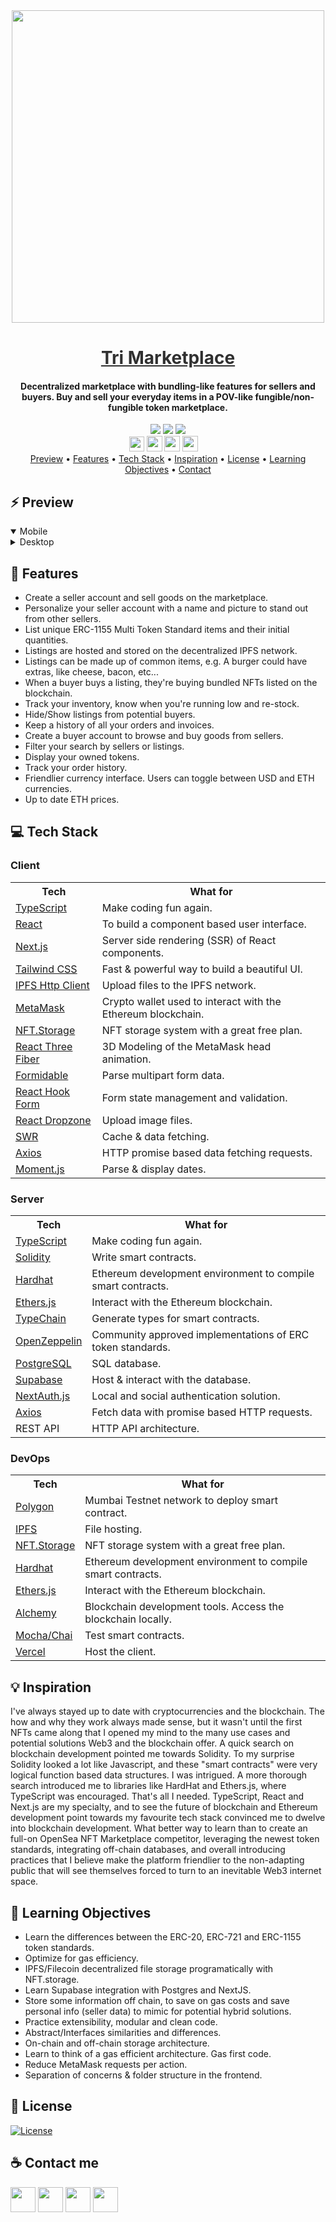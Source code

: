 <div align="center">
    <img src="https://i.ibb.co/kq48PDZ/Untitled-1-03.png" width="500" />
    <a href="https://trimarketplace.vercel.app" style="color: #303030;"><h1>Tri Marketplace</h1></a>
    <h4>Decentralized marketplace with bundling-like features for sellers and buyers. Buy and sell your everyday items in a POV-like fungible/non-fungible token marketplace.</h4>
</div>

<div align="center">
    <img src="https://img.shields.io/github/last-commit/arsantiagolopez/marketplace?label=updated"/>
    <a href="https://github.com/arsantiagolopez/marketplace/blob/main/LICENSE"><img src="https://img.shields.io/github/license/arsantiagolopez/marketplace?color=303030" /></a>
    <img src="https://img.shields.io/github/languages/top/arsantiagolopez/marketplace" />
</div>

<div align="center">
	<a href="https://alexandersantiago.com/"><img src="https://alexandersantiago.com/alex.png" width="24" style="margin-left: -1em;" /></a>
	<a href="https://instagram.com/asantilopez"><img src="https://cdn2.iconfinder.com/data/icons/black-white-social-media/32/instagram_online_social_media_photo-1024.png" width="25" /></a>
	<a href="https://twitter.com/arsantiagolopez"><img src="https://cdn2.iconfinder.com/data/icons/black-white-social-media/32/twitter_online_social_media-512.png" width="25" /></a>
	<a href="mailto:arsantiagolopez@gmail.com"><img src="https://cdn4.iconfinder.com/data/icons/black-white-social-media/32/mail_email_envelope_send_message-1024.png" width="25" /></a>
</div>

<div align="center">
  <a href="#preview">Preview</a> •
  <a href="#features">Features</a> •
  <a href="#tech">Tech Stack</a> •
  <a href="#inspiration">Inspiration</a> •
  <a href="#license">License</a> •
  <a href="#objectives">Learning Objectives</a> •
  <a href="#contact">Contact</a>
</div>

<h2 id="preview">⚡ Preview</h2>

<details open>
  <summary>Mobile</summary>
</details>

<details>
  <summary>Desktop</summary>
</details>

<h2 id="features">🎯 Features</h2>

- Create a seller account and sell goods on the marketplace.
- Personalize your seller account with a name and picture to stand out from other sellers.
- List unique ERC-1155 Multi Token Standard items and their initial quantities.
- Listings are hosted and stored on the decentralized IPFS network.
- Listings can be made up of common items, e.g. A burger could have extras, like cheese, bacon, etc...
- When a buyer buys a listing, they're buying bundled NFTs listed on the blockchain.
- Track your inventory, know when you're running low and re-stock.
- Hide/Show listings from potential buyers.
- Keep a history of all your orders and invoices.
- Create a buyer account to browse and buy goods from sellers.
- Filter your search by sellers or listings.
- Display your owned tokens.
- Track your order history.
- Friendlier currency interface. Users can toggle between USD and ETH currencies.
- Up to date ETH prices.

<h2 id="tech">‎‍💻 Tech Stack</h2>

### Client

<table>
  <tr>
      <th>Tech</th>
      <th>What for</th>
  </tr>
    <tr>
      <td><a href="https://www.typescriptlang.org/">TypeScript</a></td>
      <td>Make coding fun again.</td>
  </tr>
  <tr>
      <td><a href="https://reactjs.org/">React</a></td>
      <td>To build a component based user interface.</td>
  </tr>
  <tr>
      <td><a href="https://nextjs.org/">Next.js</a></td>
      <td>Server side rendering (SSR) of React components.</td>
  </tr>
    <tr>
    <td><a href="https://tailwindcss.com/">Tailwind CSS</td>
    <td>Fast & powerful way to build a beautiful UI.</td>
  </tr>
    <tr>
      <td><a href="https://docs.ipfs.io/reference/js/api/">IPFS Http Client</a></td>
      <td>Upload files to the IPFS network.</td>
    </tr>
    <tr>
      <td><a href="https://metamask.io/">MetaMask</a></td>
      <td>Crypto wallet used to interact with the Ethereum blockchain.</td>
    </tr>
    <tr>
      <td><a href="https://nft.storage/">NFT.Storage</a></td>
      <td>NFT storage system with a great free plan.</td>
    </tr>
    <tr>
      <td><a href="https://docs.pmnd.rs/react-three-fiber/getting-started/introduction">React Three Fiber</a></td>
      <td>3D Modeling of the MetaMask head animation.</td>
    </tr>
    <tr>
      <td><a href="https://github.com/node-formidable/formidable">Formidable</a></td>
      <td>Parse multipart form data.</td>
    </tr>
    <tr>
      <td><a href="https://react-hook-form.com/">React Hook Form</a></td>
      <td>Form state management and validation.</td>
  </tr>
  <tr>
      <td><a href="https://react-dropzone.js.org/">React Dropzone</a></td>
      <td>Upload image files.</td>
  </tr>
  <tr>
      <td><a href="https://swr.vercel.app/">SWR</a></td>
      <td>Cache & data fetching.</td>
  </tr>
  <tr>
      <td><a href="https://axios-http.com/docs/intro">Axios</a></td>
      <td>HTTP promise based data fetching requests.</td>
  </tr>
  <tr>
      <td><a href="https://momentjs.com/">Moment.js</a></td>
      <td>Parse & display dates.</td>
  </tr>
</table>

### Server

<table>
    <tr>
        <th>Tech</th>
        <th>What for</th>
    </tr>
    <tr>
      <td><a href="https://www.typescriptlang.org/">TypeScript</a></td>
      <td>Make coding fun again.</td>
  </tr>
    <tr>
      <td><a href="https://docs.soliditylang.org/">Solidity</a></td>
      <td>Write smart contracts.</td>
  </tr>
    <tr>
        <td><a href="https://hardhat.org/">Hardhat</a></td>
        <td>Ethereum development environment to compile smart contracts.</td>
    </tr>
    <tr>
        <td><a href="https://docs.ethers.io/v5/">Ethers.js</a></td>
        <td>Interact with the Ethereum blockchain.</td>
    </tr>
    <tr>
        <td><a href="https://github.com/dethcrypto/TypeChain">TypeChain</a></td>
        <td>Generate types for smart contracts.</td>
    </tr>
        <tr>
        <td><a href="https://openzeppelin.com/">OpenZeppelin</a></td>
        <td>Community approved implementations of ERC token standards.</td>
    </tr>
     <tr>
        <td><a href="https://www.postgresql.org/">PostgreSQL</a></td>
        <td>SQL database.</td>
    </tr>
    <tr>
        <td><a href="https://supabase.com/">Supabase</a></td>
        <td>Host & interact with the database.</td>
    </tr>
    <tr>
        <td><a href="https://next-auth.js.org/">NextAuth.js</a></td>
        <td>Local and social authentication solution.</td>
    </tr>
     <tr>
      <td><a href="https://axios-http.com/docs/intro" >Axios</a></td>
      <td>Fetch data with promise based HTTP requests.</td>
  </tr>
    <tr>
        <td>REST API</td>
        <td>HTTP API architecture.</td>
    </tr>
</table>

### DevOps

<table>
    <tr>
        <th>Tech</th>
        <th>What for</th>
    </tr>
    <tr>
        <td><a href="https://docs.polygon.technology/docs/develop/network-details/network/">Polygon</a></td>
        <td>Mumbai Testnet network to deploy smart contract.</td>
    </tr>
    <tr>
      <td><a href="https://ipfs.io/">IPFS</a></td>
      <td>File hosting.</td>
    </tr>
    <tr>
      <td><a href="https://nft.storage/">NFT.Storage</a></td>
      <td>NFT storage system with a great free plan.</td>
    </tr>
    <tr>
        <td><a href="https://hardhat.org/">Hardhat</a></td>
        <td>Ethereum development environment to compile smart contracts.</td>
    </tr>
    <tr>
        <td><a href="https://docs.ethers.io/v5/">Ethers.js</a></td>
        <td>Interact with the Ethereum blockchain.</td>
    </tr>
    <tr>
        <td><a href="https://www.alchemy.com/">Alchemy</a></td>
        <td>Blockchain development tools. Access the blockchain locally.</td>
    </tr>
    <tr>
        <td><a href="https://mochajs.org/">Mocha/Chai</a></td>
        <td>Test smart contracts.</td>
    </tr>
    <tr>
        <td><a href="https://vercel.com/">Vercel</a></td>
        <td>Host the client.</td>
    </tr>
</table>

<h2 id="inspiration">💡 Inspiration</h2>

I've always stayed up to date with cryptocurrencies and the blockchain. The how and why they work always made sense, but it wasn't until the first NFTs came along that I opened my mind to the many use cases and potential solutions Web3 and the blockchain offer. A quick search on blockchain development pointed me towards Solidity. To my surprise Solidity looked a lot like Javascript, and these "smart contracts" were very logical function based data structures. I was intrigued. A more thorough search introduced me to libraries like HardHat and Ethers.js, where TypeScript was encouraged. That's all I needed. TypeScript, React and Next.js are my specialty, and to see the future of blockchain and Ethereum development point towards my favourite tech stack convinced me to dwelve into blockchain development. What better way to learn than to create an full-on OpenSea NFT Marketplace competitor, leveraging the newest token standards, integrating off-chain databases, and overall introducing practices that I believe make the platform friendlier to the non-adapting public that will see themselves forced to turn to an inevitable Web3 internet space.

<h2 id="objectives">🚀 Learning Objectives</h2>

- Learn the differences between the ERC-20, ERC-721 and ERC-1155 token standards.
- Optimize for gas efficiency.
- IPFS/Filecoin decentralized file storage programatically with NFT.storage.
- Learn Supabase integration with Postgres and NextJS.
- Store some information off chain, to save on gas costs and save personal info (seller data) to mimic for potential hybrid solutions.
- Practice extensibility, modular and clean code.
- Abstract/Interfaces similarities and differences.
- On-chain and off-chain storage architecture.
- Learn to think of a gas efficient architecture. Gas first code.
- Reduce MetaMask requests per action.
- Separation of concerns & folder structure in the frontend.

<h2 id="license">📜 License</h2>

[![License](https://img.shields.io/github/license/arsantiagolopez/marketplace?color=303030)](./LICENSE)

<h2 id="contact">☕ Contact me</h2>

<div align="left">
	<a href="https://alexandersantiago.com/"><img src="https://alexandersantiago.com/alex.png" width="40" /></a>
	<a href="https://instagram.com/asantilopez"><img src="https://cdn2.iconfinder.com/data/icons/black-white-social-media/32/instagram_online_social_media_photo-1024.png" width="40" /></a>
	<a href="https://twitter.com/arsantiagolopez"><img src="https://cdn2.iconfinder.com/data/icons/black-white-social-media/32/twitter_online_social_media-512.png" width="40" /></a>
	<a href="mailto:arsantiagolopez@gmail.com"><img src="https://cdn4.iconfinder.com/data/icons/black-white-social-media/32/mail_email_envelope_send_message-1024.png" width="40" /></a>
</div>
